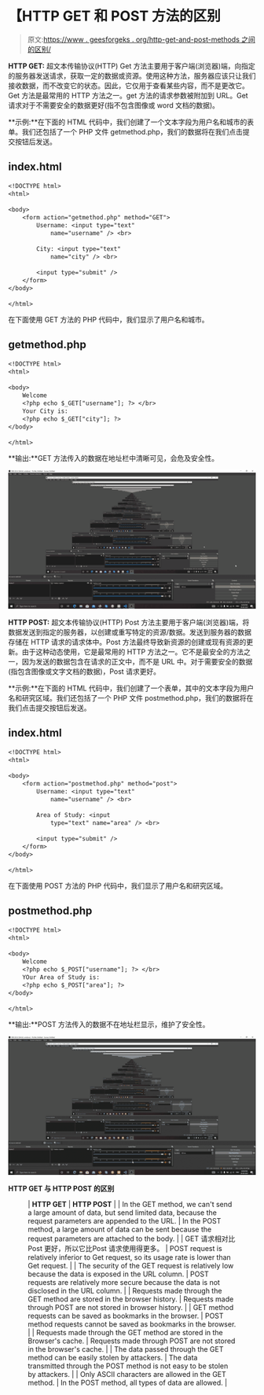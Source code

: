 # 【HTTP GET 和 POST 方法的区别

> 原文:[https://www . geesforgeks . org/http-get-and-post-methods 之间的区别/](https://www.geeksforgeeks.org/difference-between-http-get-and-post-methods/)

**HTTP GET:** 超文本传输协议(HTTP) Get 方法主要用于客户端(浏览器)端，向指定的服务器发送请求，获取一定的数据或资源。使用这种方法，服务器应该只让我们接收数据，而不改变它的状态。因此，它仅用于查看某些内容，而不是更改它。Get 方法是最常用的 HTTP 方法之一。get 方法的请求参数被附加到 URL。Get 请求对于不需要安全的数据更好(指不包含图像或 word 文档的数据)。

**示例:**在下面的 HTML 代码中，我们创建了一个文本字段为用户名和城市的表单。我们还包括了一个 PHP 文件 getmethod.php，我们的数据将在我们点击提交按钮后发送。

## index.html

```
<!DOCTYPE html>
<html>

<body>
    <form action="getmethod.php" method="GET">
        Username: <input type="text" 
            name="username" /> <br>

        City: <input type="text" 
            name="city" /> <br>

        <input type="submit" />
    </form>
</body>

</html>
```

在下面使用 GET 方法的 PHP 代码中，我们显示了用户名和城市。

## getmethod.php

```
<!DOCTYPE html>
<html>

<body>
    Welcome
    <?php echo $_GET["username"]; ?> </br>
    Your City is:
    <?php echo $_GET["city"]; ?>
</body>

</html>
```

**输出:**GET 方法传入的数据在地址栏中清晰可见，会危及安全性。

![](img/6781943dd7a3fcfd4f9f36fb2abb4b30.png)

**HTTP POST:** 超文本传输协议(HTTP) Post 方法主要用于客户端(浏览器)端，将数据发送到指定的服务器，以创建或重写特定的资源/数据。发送到服务器的数据存储在 HTTP 请求的请求体中。Post 方法最终导致新资源的创建或现有资源的更新。由于这种动态使用，它是最常用的 HTTP 方法之一。它不是最安全的方法之一，因为发送的数据包含在请求的正文中，而不是 URL 中。对于需要安全的数据(指包含图像或文字文档的数据)，Post 请求更好。

**示例:**在下面的 HTML 代码中，我们创建了一个表单，其中的文本字段为用户名和研究区域。我们还包括了一个 PHP 文件 postmethod.php，我们的数据将在我们点击提交按钮后发送。

## index.html

```
<!DOCTYPE html>
<html>

<body>
    <form action="postmethod.php" method="post">
        Username: <input type="text" 
            name="username" /> <br>

        Area of Study: <input 
            type="text" name="area" /> <br>

        <input type="submit" />
    </form>
</body>

</html>
```

在下面使用 POST 方法的 PHP 代码中，我们显示了用户名和研究区域。

## postmethod.php

```
<!DOCTYPE html>
<html>

<body>
    Welcome
    <?php echo $_POST["username"]; ?> </br>
    YOur Area of Study is:
    <?php echo $_POST["area"]; ?>
</body>

</html>
```

**输出:**POST 方法传入的数据不在地址栏显示，维护了安全性。

![](img/5c307df2e10e816416d96545cd66cc73.png)

**HTTP GET 与 HTTP POST 的区别**

<figure class="table">

| **HTTP GET** | **HTTP POST** |
| In the GET method, we can't send a large amount of data, but send limited data, because the request parameters are appended to the URL. | In the POST method, a large amount of data can be sent because the request parameters are attached to the body. |
| GET 请求相对比 Post 更好，所以它比Post 请求使用得更多。 | POST request is relatively inferior to Get request, so its usage rate is lower than Get request. |
| The security of the GET request is relatively low because the data is exposed in the URL column. | POST requests are relatively more secure because the data is not disclosed in the URL column. |
| Requests made through the GET method are stored in the browser history. | Requests made through POST are not stored in browser history. |
| GET method requests can be saved as bookmarks in the browser. | POST method requests cannot be saved as bookmarks in the browser. |
| Requests made through the GET method are stored in the Browser's cache. | Requests made through POST are not stored in the browser's cache. |
| The data passed through the GET method can be easily stolen by attackers. | The data transmitted through the POST method is not easy to be stolen by attackers. |
| Only ASCII characters are allowed in the GET method. | In the POST method, all types of data are allowed. |

</figure>